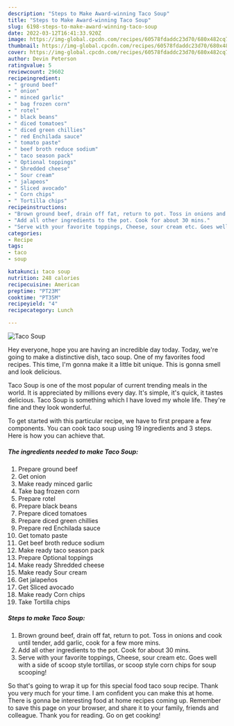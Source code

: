 ```yaml
---
description: "Steps to Make Award-winning Taco Soup"
title: "Steps to Make Award-winning Taco Soup"
slug: 6198-steps-to-make-award-winning-taco-soup
date: 2022-03-12T16:41:33.920Z
image: https://img-global.cpcdn.com/recipes/60578fdaddc23d70/680x482cq70/taco-soup-recipe-main-photo.jpg
thumbnail: https://img-global.cpcdn.com/recipes/60578fdaddc23d70/680x482cq70/taco-soup-recipe-main-photo.jpg
cover: https://img-global.cpcdn.com/recipes/60578fdaddc23d70/680x482cq70/taco-soup-recipe-main-photo.jpg
author: Devin Peterson
ratingvalue: 5
reviewcount: 29602
recipeingredient:
- " ground beef"
- " onion"
- " minced garlic"
- " bag frozen corn"
- " rotel"
- " black beans"
- " diced tomatoes"
- " diced green chillies"
- " red Enchilada sauce"
- " tomato paste"
- " beef broth reduce sodium"
- " taco season pack"
- " Optional toppings"
- " Shredded cheese"
- " Sour cream"
- " jalapeos"
- " Sliced avocado"
- " Corn chips"
- " Tortilla chips"
recipeinstructions:
- "Brown ground beef, drain off fat, return to pot. Toss in onions and cook until tender, add garlic, cook for a few more mins."
- "Add all other ingredients to the pot. Cook for about 30 mins."
- "Serve with your favorite toppings, Cheese, sour cream etc. Goes well with a side of scoop style tortillas, or scoop style corn chips for soup scooping!"
categories:
- Recipe
tags:
- taco
- soup

katakunci: taco soup 
nutrition: 248 calories
recipecuisine: American
preptime: "PT23M"
cooktime: "PT35M"
recipeyield: "4"
recipecategory: Lunch

---
```



![Taco Soup](https://img-global.cpcdn.com/recipes/60578fdaddc23d70/680x482cq70/taco-soup-recipe-main-photo.jpg)

Hey everyone, hope you are having an incredible day today. Today, we're going to make a distinctive dish, taco soup. One of my favorites food recipes. This time, I'm gonna make it a little bit unique. This is gonna smell and look delicious.

Taco Soup is one of the most popular of current trending meals in the world. It is appreciated by millions every day. It's simple, it's quick, it tastes delicious. Taco Soup is something which I have loved my whole life. They're fine and they look wonderful.




To get started with this particular recipe, we have to first prepare a few components. You can cook taco soup using 19 ingredients and 3 steps. Here is how you can achieve that.

<!--inarticleads1-->

##### The ingredients needed to make Taco Soup:

1. Prepare  ground beef
1. Get  onion
1. Make ready  minced garlic
1. Take  bag frozen corn
1. Prepare  rotel
1. Prepare  black beans
1. Prepare  diced tomatoes
1. Prepare  diced green chillies
1. Prepare  red Enchilada sauce
1. Get  tomato paste
1. Get  beef broth reduce sodium
1. Make ready  taco season pack
1. Prepare  Optional toppings
1. Make ready  Shredded cheese
1. Make ready  Sour cream
1. Get  jalapeños
1. Get  Sliced avocado
1. Make ready  Corn chips
1. Take  Tortilla chips




<!--inarticleads2-->

##### Steps to make Taco Soup:

1. Brown ground beef, drain off fat, return to pot. Toss in onions and cook until tender, add garlic, cook for a few more mins.
1. Add all other ingredients to the pot. Cook for about 30 mins.
1. Serve with your favorite toppings, Cheese, sour cream etc. Goes well with a side of scoop style tortillas, or scoop style corn chips for soup scooping!




So that's going to wrap it up for this special food taco soup recipe. Thank you very much for your time. I am confident you can make this at home. There is gonna be interesting food at home recipes coming up. Remember to save this page on your browser, and share it to your family, friends and colleague. Thank you for reading. Go on get cooking!
